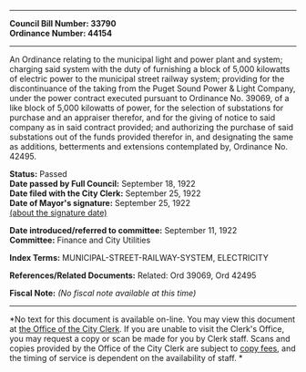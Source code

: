 * * * * *  
  
**Council Bill Number: [](#h0)[](#h2)33790**   
**Ordinance Number: 44154**  
  
* * * * *  
  
An Ordinance relating to the municipal light and power plant and system; charging said system with the duty of furnishing a block of 5,000 kilowatts of electric power to the municipal street railway system; providing for the discontinuance of the taking from the Puget Sound Power & Light Company, under the power contract executed pursuant to Ordinance No. 39069, of a like block of 5,000 kilowatts of power, for the selection of substations for purchase and an appraiser therefor, and for the giving of notice to said company as in said contract provided; and authorizing the purchase of said substations out of the funds provided therefor in, and designating the same as additions, betterments and extensions contemplated by, Ordinance No. 42495.  
  
**Status:** Passed   
**Date passed by Full Council:** September 18, 1922   
**Date filed with the City Clerk:** September 25, 1922   
**Date of Mayor's signature:** September 25, 1922   
[(about the signature date)](/~public/approvaldate.htm)   
  
  
**Date introduced/referred to committee:** September 11, 1922   
**Committee:** Finance and City Utilities   
  
**Index Terms:** MUNICIPAL-STREET-RAILWAY-SYSTEM, ELECTRICITY  
  
**References/Related Documents:** Related: Ord 39069, Ord 42495  
  
**Fiscal Note:** *(No fiscal note available at this time)*  
  
* * * * *  
  
*No text for this document is available on-line. You may view this document at [the Office of the City Clerk](http://www.seattle.gov/leg/clerk/contactUs.htm). If you are unable to visit the Clerk's Office, you may request a copy or scan be made for you by Clerk staff. Scans and copies provided by the Office of the City Clerk are subject to [copy fees](http://clerk.seattle.gov/~public/clerkfees.htm), and the timing of service is dependent on the availability of staff. *  
  
  

